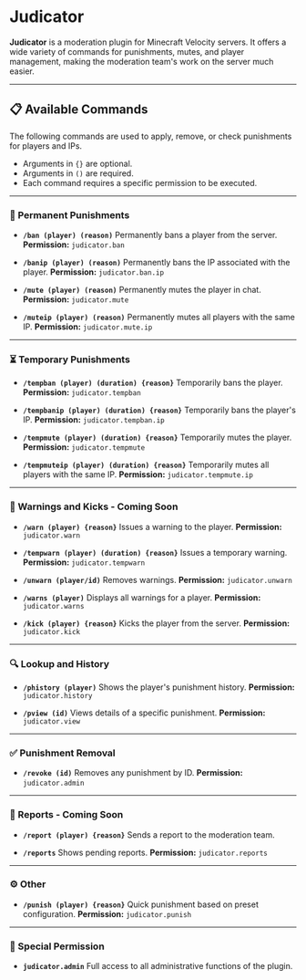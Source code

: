 # Judicator

**Judicator** is a moderation plugin for Minecraft Velocity servers. It offers a wide variety of commands for punishments, mutes, and player management, making the moderation team's work on the server much easier.

---

## 📋 Available Commands

The following commands are used to apply, remove, or check punishments for players and IPs.

* Arguments in `{}` are optional.
* Arguments in `()` are required.
* Each command requires a specific permission to be executed.

---

### 🔨 Permanent Punishments

* **`/ban (player) (reason)`**
  Permanently bans a player from the server.
  **Permission:** `judicator.ban`

* **`/banip (player) (reason)`**
  Permanently bans the IP associated with the player.
  **Permission:** `judicator.ban.ip`

* **`/mute (player) (reason)`**
  Permanently mutes the player in chat.
  **Permission:** `judicator.mute`

* **`/muteip (player) (reason)`**
  Permanently mutes all players with the same IP.
  **Permission:** `judicator.mute.ip`

---

### ⏳ Temporary Punishments

* **`/tempban (player) (duration) {reason}`**
  Temporarily bans the player.
  **Permission:** `judicator.tempban`

* **`/tempbanip (player) (duration) {reason}`**
  Temporarily bans the player's IP.
  **Permission:** `judicator.tempban.ip`

* **`/tempmute (player) (duration) {reason}`**
  Temporarily mutes the player.
  **Permission:** `judicator.tempmute`

* **`/tempmuteip (player) (duration) {reason}`**
  Temporarily mutes all players with the same IP.
  **Permission:** `judicator.tempmute.ip`

---

### 🚫 Warnings and Kicks - Coming Soon

* **`/warn (player) {reason}`**
  Issues a warning to the player.
  **Permission:** `judicator.warn`

* **`/tempwarn (player) (duration) {reason}`**
  Issues a temporary warning.
  **Permission:** `judicator.tempwarn`

* **`/unwarn (player/id)`**
  Removes warnings.
  **Permission:** `judicator.unwarn`

* **`/warns (player)`**
  Displays all warnings for a player.
  **Permission:** `judicator.warns`

* **`/kick (player) {reason}`**
  Kicks the player from the server.
  **Permission:** `judicator.kick`

---

### 🔍 Lookup and History

* **`/phistory (player)`**
  Shows the player's punishment history.
  **Permission:** `judicator.history`

* **`/pview (id)`**
  Views details of a specific punishment.
  **Permission:** `judicator.view`

---

### ✅ Punishment Removal

* **`/revoke (id)`**
  Removes any punishment by ID.
  **Permission:** `judicator.admin`

---

### 📝 Reports - Coming Soon

* **`/report (player) {reason}`**
  Sends a report to the moderation team.

* **`/reports`**
  Shows pending reports.
  **Permission:** `judicator.reports`

---

### ⚙️ Other

* **`/punish (player) {reason}`**
  Quick punishment based on preset configuration.
  **Permission:** `judicator.punish`

---

### 🔐 Special Permission

* **`judicator.admin`**
  Full access to all administrative functions of the plugin.